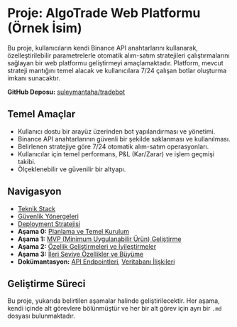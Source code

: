 # Proje: AlgoTrade Web Platformu (Örnek İsim)

Bu proje, kullanıcıların kendi Binance API anahtarlarını kullanarak, özelleştirilebilir parametrelerle otomatik alım-satım stratejileri çalıştırmalarını sağlayan bir web platformu geliştirmeyi amaçlamaktadır. Platform, mevcut strateji mantığını temel alacak ve kullanıcılara 7/24 çalışan botlar oluşturma imkanı sunacaktır.

**GitHub Deposu:** [suleymantaha/tradebot](https://github.com/suleymantaha/tradebot)

## Temel Amaçlar

*   Kullanıcı dostu bir arayüz üzerinden bot yapılandırması ve yönetimi.
*   Binance API anahtarlarının güvenli bir şekilde saklanması ve kullanılması.
*   Belirlenen stratejiye göre 7/24 otomatik alım-satım operasyonları.
*   Kullanıcılar için temel performans, P&L (Kar/Zarar) ve işlem geçmişi takibi.
*   Ölçeklenebilir ve güvenilir bir altyapı.

## Navigasyon

*   [Teknik Stack](docs/TECHNICAL_STACK.md)
*   [Güvenlik Yönergeleri](docs/SECURITY_GUIDELINES.md)
*   [Deployment Stratejisi](docs/DEPLOYMENT_STRATEGY.md)
*   **Aşama 0:** [Planlama ve Temel Kurulum](docs/00_PLANNING_AND_SETUP/00_00_PLANNING_AND_SETUP_OVERVIEW.md)
*   **Aşama 1:** [MVP (Minimum Uygulanabilir Ürün) Geliştirme](docs/01_MVP_DEVELOPMENT/01_00_MVP_OVERVIEW.md)
*   **Aşama 2:** [Özellik Geliştirmeleri ve İyileştirmeler](docs/02_FEATURE_ENHANCEMENTS/02_00_ENHANCEMENTS_OVERVIEW.md)
*   **Aşama 3:** [İleri Seviye Özellikler ve Büyüme](docs/03_ADVANCED_FEATURES/03_00_ADVANCED_FEATURES_OVERVIEW.md)
*   **Dokümantasyon:** [API Endpointleri](docs/API_ENDPOINTS.md), [Veritabanı İlişkileri](docs/DATABASE_RELATIONS.md)

## Geliştirme Süreci

Bu proje, yukarıda belirtilen aşamalar halinde geliştirilecektir. Her aşama, kendi içinde alt görevlere bölünmüştür ve her bir alt görev için ayrı bir `.md` dosyası bulunmaktadır.

